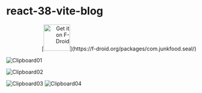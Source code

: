 # react-38-vite-blog

<div align="right">
  [<img src="https://fdroid.gitlab.io/artwork/badge/get-it-on-ar.png" style="text-align: right" alt="Get it on F-Droid" height="70">](https://f-droid.org/packages/com.junkfood.seal/)
</div>

![Clipboard01](https://user-images.githubusercontent.com/61388692/201205883-cfced777-2d91-4004-b567-5e72b8d09349.png)

![Clipboard02](https://user-images.githubusercontent.com/61388692/201205906-68b245a7-826a-4e66-96f5-283017402852.png)


![Clipboard03](https://user-images.githubusercontent.com/61388692/201205924-e8f7b95c-946a-45f2-9d21-81d70e3b6188.png) ![Clipboard04](https://user-images.githubusercontent.com/61388692/201205949-0cd6b79a-bc10-48ff-8be1-ba00eab3dd5b.png)


